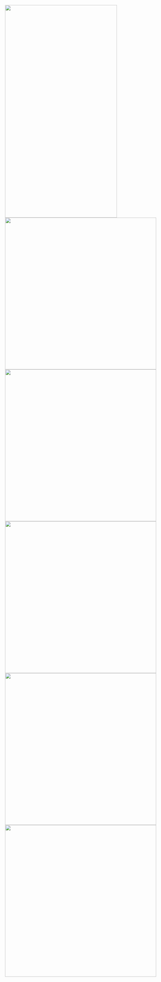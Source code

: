 <img src="https://github.com/HarshyamSinhGohil/Country_App/assets/162327106/99e054ec-cdc6-4259-8729-5d4da7851e08" height="700" width="370"/>
<img src="https://github.com/HarshyamSinhGohil/Country_App/assets/162327106/e54916ba-9e4b-4471-ab98-96275a7dee16" height="500-"/>
<img src="https://github.com/HarshyamSinhGohil/Country_App/assets/162327106/f9db5231-23af-47b5-a690-793e1eb978b7" height="500-"/>
<img src="https://github.com/HarshyamSinhGohil/Country_App/assets/162327106/c10fc00b-f04c-4d32-b392-4f7ee71cb99c" height="500-"/>
<img src="https://github.com/HarshyamSinhGohil/Country_App/assets/162327106/cefcfdc3-a99c-4cf2-a9d1-0bd312b37b44" height="500-"/>
<img src="https://github.com/HarshyamSinhGohil/Country_App/assets/162327106/3ed32aa7-b8ff-4081-8681-f59c9397a59e" height="500-"/>

